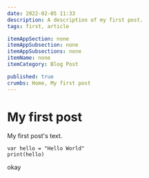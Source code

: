 ```yaml
---
date: 2022-02-05 11:33
description: A description of my first post.
tags: first, article

itemAppSection: none
itemAppSubsection: none
itemAppSubsections: none
itemName: none
itemCategory: Blog Post

published: true
crumbs: Home, My first post
---
```

# My first post

My first post's text.


```
var hello = "Hello World"
print(hello)
```

okay

